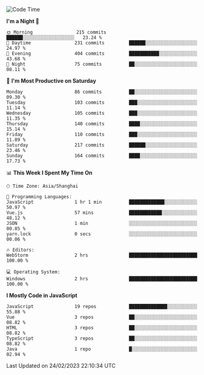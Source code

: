 <!--START_SECTION:waka-->
![Code Time](http://img.shields.io/badge/Code%20Time-2%2C109%20hrs%2047%20mins-blue)

**I'm a Night 🦉** 

```text
🌞 Morning                215 commits         ██████░░░░░░░░░░░░░░░░░░░   23.24 % 
🌆 Daytime                231 commits         ██████░░░░░░░░░░░░░░░░░░░   24.97 % 
🌃 Evening                404 commits         ███████████░░░░░░░░░░░░░░   43.68 % 
🌙 Night                  75 commits          ██░░░░░░░░░░░░░░░░░░░░░░░   08.11 % 
```
📅 **I'm Most Productive on Saturday** 

```text
Monday                   86 commits          ██░░░░░░░░░░░░░░░░░░░░░░░   09.30 % 
Tuesday                  103 commits         ███░░░░░░░░░░░░░░░░░░░░░░   11.14 % 
Wednesday                105 commits         ███░░░░░░░░░░░░░░░░░░░░░░   11.35 % 
Thursday                 140 commits         ████░░░░░░░░░░░░░░░░░░░░░   15.14 % 
Friday                   110 commits         ███░░░░░░░░░░░░░░░░░░░░░░   11.89 % 
Saturday                 217 commits         ██████░░░░░░░░░░░░░░░░░░░   23.46 % 
Sunday                   164 commits         ████░░░░░░░░░░░░░░░░░░░░░   17.73 % 
```


📊 **This Week I Spent My Time On** 

```text
🕑︎ Time Zone: Asia/Shanghai

💬 Programming Languages: 
JavaScript               1 hr 1 min          █████████████░░░░░░░░░░░░   50.97 % 
Vue.js                   57 mins             ████████████░░░░░░░░░░░░░   48.12 % 
JSON                     1 min               ░░░░░░░░░░░░░░░░░░░░░░░░░   00.85 % 
yarn.lock                0 secs              ░░░░░░░░░░░░░░░░░░░░░░░░░   00.06 % 

🔥 Editors: 
WebStorm                 2 hrs               █████████████████████████   100.00 % 

💻 Operating System: 
Windows                  2 hrs               █████████████████████████   100.00 % 
```

**I Mostly Code in JavaScript** 

```text
JavaScript               19 repos            ██████████████░░░░░░░░░░░   55.88 % 
Vue                      3 repos             ██░░░░░░░░░░░░░░░░░░░░░░░   08.82 % 
HTML                     3 repos             ██░░░░░░░░░░░░░░░░░░░░░░░   08.82 % 
TypeScript               3 repos             ██░░░░░░░░░░░░░░░░░░░░░░░   08.82 % 
Java                     1 repo              █░░░░░░░░░░░░░░░░░░░░░░░░   02.94 % 
```




 Last Updated on 24/02/2023 22:10:34 UTC
<!--END_SECTION:waka-->

<!--
**likaiqiang/likaiqiang** is a ✨ _special_ ✨ repository because its `README.md` (this file) appears on your GitHub profile.

Here are some ideas to get you started:

- 🔭 I’m currently working on ...
- 🌱 I’m currently learning ...
- 👯 I’m looking to collaborate on ...
- 🤔 I’m looking for help with ...
- 💬 Ask me about ...
- 📫 How to reach me: ...
- 😄 Pronouns: ...
- ⚡ Fun fact: ...
-->
